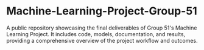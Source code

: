 # Machine-Learning-Project-Group-51
A public repository showcasing the final deliverables of Group 51's Machine Learning Project. It includes code, models, documentation, and results, providing a comprehensive overview of the project workflow and outcomes.
